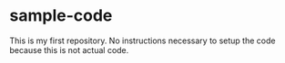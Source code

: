 # sample-code
This is my first repository. 
No instructions necessary to setup the code because this is not actual code. 
